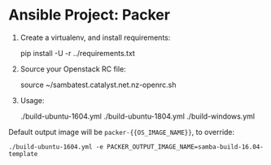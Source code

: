 # Ansible Project: Packer

1. Create a virtualenv, and install requirements:

    pip install -U -r ../requirements.txt

2. Source your Openstack RC file:

    source ~/sambatest.catalyst.net.nz-openrc.sh

3. Usage:

    ./build-ubuntu-1604.yml
    ./build-ubuntu-1804.yml
    ./build-windows.yml

Default output image will be `packer-{{OS_IMAGE_NAME}}`, to override:

    ./build-ubuntu-1604.yml -e PACKER_OUTPUT_IMAGE_NAME=samba-build-16.04-template
